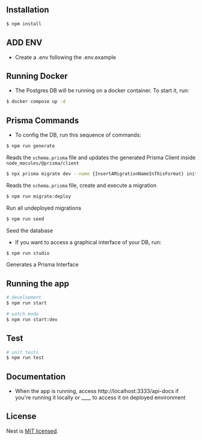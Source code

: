 ## Installation

```bash
$ npm install
```

## ADD ENV
- Create a .env following the .env.example

## Running Docker
- The Postgres DB will be running on a docker container. To start it, run:

```bash
$ docker compose up -d
```

## Prisma Commands
- To config the DB, run this sequence of commands: 
```bash
$ npm run generate
```
Reads the `schema.prisma` file and updates the generated Prisma Client inside `node_mocules/@prisma/client`

```bash
$ npx prisma migrate dev --name {InsertAMigrationNameInThisFormat} init
```
Reads the `schema.prisma` file, create and execute a migration

```bash
$ npm run migrate:deploy
```
Run all undeployed migrations

```bash
$ npm run seed
```
Seed the database

- If you want to access a graphical interface of your DB, run:
```bash
$ npm run studio
```
Generates a Prisma Interface

## Running the app

```bash
# development
$ npm run start

# watch mode
$ npm run start:dev

```

## Test

```bash
# unit tests
$ npm run test

```

## Documentation

- When the app is running, access http://localhost:3333/api-docs if you're running it locally or ____ to access it on deployed environment

## License

Nest is [MIT licensed](LICENSE).
